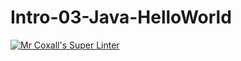 # Intro-03-Java-HelloWorld
[![Mr Coxall's Super Linter](https://github.com/ICS4U-Programming-MelodyB/Intro-02-Java-HelloWorld/workflows/Mr%20Coxall's%20Super%20Linter/badge.svg)](https://https://github.com/ICS4U-Programming-MelodyB/Intro-03-Java-HelloWorld/actions/)
